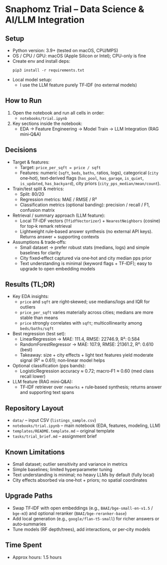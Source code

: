 # Snaphomz Trial – Data Science & AI/LLM Integration

## Setup
- Python version: 3.9+ (tested on macOS, CPU/MPS)
- OS / CPU / GPU: macOS (Apple Silicon or Intel); CPU-only is fine
- Create env and install deps:
  ```
  pip3 install -r requirements.txt
  ```
- Local model setup:
  - I use the LLM feature purely TF‑IDF (no external models)

## How to Run
1) Open the notebook and run all cells in order:
   - `notebooks/trial.ipynb`
2) Key sections inside the notebook:
   - EDA → Feature Engineering → Model Train → LLM Integration (RAG mini‑Q&A)

## Decisions
- Target & features:
  - Target: `price_per_sqft = price / sqft`
  - Features: numeric (`sqft`, `beds`, `baths`, ratios, logs), categorical (`city` one‑hot), text‑derived flags (`has_pool`, `has_garage`, `is_quiet`, `is_updated`, `has_backyard`), city priors (`city_pps_median/mean/count`).
- Train/test split & metrics:
  - Split: 80/20
  - Regression metrics: MAE / RMSE / R²
  - Classification metrics (optional banding): precision / recall / F1, confusion matrix
- Retrieval / summary approach (LLM feature):
  - Local TF‑IDF vectors (`TfidfVectorizer`) + `NearestNeighbors` (cosine) for top‑k remark retrieval
  - Lightweight rule‑based answer synthesis (no external API keys). Returns answer + supporting contexts
- Assumptions & trade‑offs:
  - Small dataset → prefer robust stats (medians, logs) and simple baselines for clarity
  - City fixed‑effect captured via one‑hot and city median pps prior
  - Text understanding is minimal (keyword flags + TF‑IDF); easy to upgrade to open embedding models

## Results (TL;DR)
- Key EDA insights:
  - `price` and `sqft` are right‑skewed; use medians/logs and IQR for outliers
  - `price_per_sqft` varies materially across cities; medians are more stable than means
  - `price` strongly correlates with `sqft`; multicollinearity among `beds/baths/sqft`
- Best regression (test set):
  - LinearRegression → MAE: 111.4, RMSE: 22746.9, R²: 0.584
  - RandomForestRegressor → MAE: 107.9, RMSE: 21361.2, R²: 0.610 (best)
  - Takeaway: size + city effects + light text features yield moderate signal (R² ≈ 0.61); non‑linear model helps
- Optional classification (pps bands):
  - LogisticRegression accuracy ≈ 0.72; macro‑F1 ≈ 0.60 (med class recall lower)
- LLM feature (RAG mini‑Q&A):
  - TF‑IDF retriever over `remarks` + rule‑based synthesis; returns answer and supporting text spans

## Repository Layout
- `data/` – input CSV (`listings_sample.csv`)
- `notebooks/trial.ipynb` – main notebook (EDA, features, modeling, LLM)
- `templates/README.template.md` – original template
- `tasks/trial_brief.md` – assignment brief

## Known Limitations
- Small dataset; outlier sensitivity and variance in metrics
- Simple baselines; limited hyperparameter tuning
- Text understanding is minimal; no heavy LLMs by default (fully local)
- City effects absorbed via one‑hot + priors; no spatial coordinates

## Upgrade Paths
- Swap TF‑IDF with open embeddings (e.g., `BAAI/bge-small-en-v1.5` / `bge-m3`) and optional reranker (`BAAI/bge-reranker-base`)
- Add local generation (e.g., `google/flan-t5-small`) for richer answers or auto‑summaries
- Tune models (RF depth/trees), add interactions, or per‑city models

## Time Spent
- Approx hours: 1.5 hours

